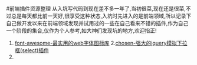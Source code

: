 #前端插件资源整理
从入坑写代码到现在差不多一年了,当初很菜,现在还是很菜,不过总是每天都比前一天好,很享受这种状态,入坑时先进入的是前端领域,所以记录下自己做开发以来在前端领域发现并试用过的一些在自己看来不错的插件,作为自己一个阶段的集合,仅作为个人参考,如大神们发现坑的地方,欢迎指正!

1. [font-awesome-最实用的web字体图标库](https://astronautweb.co/snippet/font-awesome/)
2.[chosen-强大的jquery模拟下拉框(select)插件](http://www.vaikan.com/docs/Chosen/Chosen.htm)
3.


 
